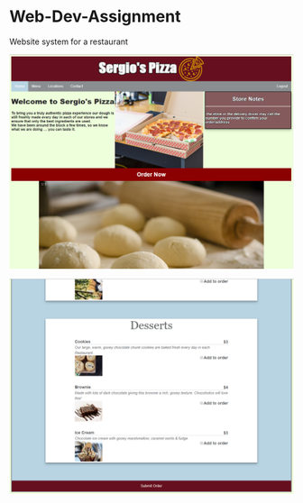# Web-Dev-Assignment
Website system for a restaurant

![image1](https://github.com/mattydit/Web-Dev-Assignment/blob/master/screenshots/screen1.png?raw=true)


![image2](https://raw.githubusercontent.com/mattydit/Web-Dev-Assignment/master/screenshots/screen2.png?token=AYu8AvaqCMrR6frBdI9Fy_rd0vqeRfzkks5bpCwKwA%3D%3D)
